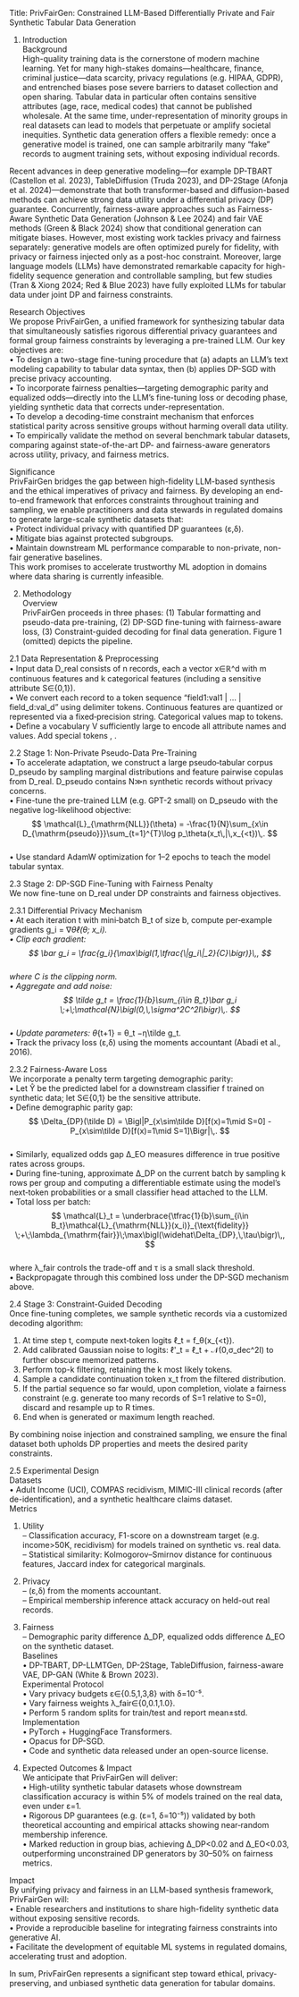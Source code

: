 Title: PrivFairGen: Constrained LLM-Based Differentially Private and Fair Synthetic Tabular Data Generation

1. Introduction  
Background  
High-quality training data is the cornerstone of modern machine learning. Yet for many high-stakes domains—healthcare, finance, criminal justice—data scarcity, privacy regulations (e.g. HIPAA, GDPR), and entrenched biases pose severe barriers to dataset collection and open sharing. Tabular data in particular often contains sensitive attributes (age, race, medical codes) that cannot be published wholesale. At the same time, under-representation of minority groups in real datasets can lead to models that perpetuate or amplify societal inequities. Synthetic data generation offers a flexible remedy: once a generative model is trained, one can sample arbitrarily many “fake” records to augment training sets, without exposing individual records.  

Recent advances in deep generative modeling—for example DP-TBART (Castellon et al. 2023), TableDiffusion (Truda 2023), and DP-2Stage (Afonja et al. 2024)—demonstrate that both transformer-based and diffusion-based methods can achieve strong data utility under a differential privacy (DP) guarantee. Concurrently, fairness-aware approaches such as Fairness-Aware Synthetic Data Generation (Johnson & Lee 2024) and fair VAE methods (Green & Black 2024) show that conditional generation can mitigate biases. However, most existing work tackles privacy and fairness separately: generative models are often optimized purely for fidelity, with privacy or fairness injected only as a post-hoc constraint. Moreover, large language models (LLMs) have demonstrated remarkable capacity for high-fidelity sequence generation and controllable sampling, but few studies (Tran & Xiong 2024; Red & Blue 2023) have fully exploited LLMs for tabular data under joint DP and fairness constraints.  

Research Objectives  
We propose PrivFairGen, a unified framework for synthesizing tabular data that simultaneously satisfies rigorous differential privacy guarantees and formal group fairness constraints by leveraging a pre-trained LLM. Our key objectives are:  
• To design a two-stage fine-tuning procedure that (a) adapts an LLM’s text modeling capability to tabular data syntax, then (b) applies DP-SGD with precise privacy accounting.  
• To incorporate fairness penalties—targeting demographic parity and equalized odds—directly into the LLM’s fine-tuning loss or decoding phase, yielding synthetic data that corrects under-representation.  
• To develop a decoding-time constraint mechanism that enforces statistical parity across sensitive groups without harming overall data utility.  
• To empirically validate the method on several benchmark tabular datasets, comparing against state-of-the-art DP- and fairness-aware generators across utility, privacy, and fairness metrics.  

Significance  
PrivFairGen bridges the gap between high-fidelity LLM-based synthesis and the ethical imperatives of privacy and fairness. By developing an end-to-end framework that enforces constraints throughout training and sampling, we enable practitioners and data stewards in regulated domains to generate large-scale synthetic datasets that:  
• Protect individual privacy with quantified DP guarantees (ε,δ).  
• Mitigate bias against protected subgroups.  
• Maintain downstream ML performance comparable to non-private, non-fair generative baselines.  
This work promises to accelerate trustworthy ML adoption in domains where data sharing is currently infeasible.  

2. Methodology  
Overview  
PrivFairGen proceeds in three phases: (1) Tabular formatting and pseudo-data pre-training, (2) DP-SGD fine-tuning with fairness-aware loss, (3) Constraint-guided decoding for final data generation. Figure 1 (omitted) depicts the pipeline.  

2.1 Data Representation & Preprocessing  
• Input data D_real consists of n records, each a vector x∈ℝ^d with m continuous features and k categorical features (including a sensitive attribute S∈{0,1}).  
• We convert each record to a token sequence “field1:val1 | … | field_d:val_d” using delimiter tokens. Continuous features are quantized or represented via a fixed‐precision string. Categorical values map to tokens.  
• Define a vocabulary V sufficiently large to encode all attribute names and values. Add special tokens <BOS>, <EOS>.  

2.2 Stage 1: Non-Private Pseudo-Data Pre-Training  
• To accelerate adaptation, we construct a large pseudo‐tabular corpus D_pseudo by sampling marginal distributions and feature pairwise copulas from D_real. D_pseudo contains N≫n synthetic records without privacy concerns.  
• Fine-tune the pre-trained LLM (e.g. GPT-2 small) on D_pseudo with the negative log-likelihood objective:  
  $$  
  \mathcal{L}_{\mathrm{NLL}}(\theta) = -\frac{1}{N}\sum_{x\in D_{\mathrm{pseudo}}}\sum_{t=1}^{T}\log p_\theta(x_t\,|\,x_{<t})\,.  
  $$  
• Use standard AdamW optimization for 1–2 epochs to teach the model tabular syntax.  

2.3 Stage 2: DP-SGD Fine-Tuning with Fairness Penalty  
We now fine-tune on D_real under DP constraints and fairness objectives.  

2.3.1 Differential Privacy Mechanism  
• At each iteration t with mini‐batch B_t of size b, compute per‐example gradients g_i = ∇_θℓ(θ; x_i).  
• Clip each gradient:  
  $$  
  \bar g_i = \frac{g_i}{\max\bigl(1,\tfrac{\|g_i\|_2}{C}\bigr)}\,,  
  $$  
  where C is the clipping norm.  
• Aggregate and add noise:  
  $$  
  \tilde g_t = \frac{1}{b}\sum_{i\in B_t}\bar g_i \;+\;\mathcal{N}\bigl(0,\,\sigma^2C^2I\bigr)\,.  
  $$  
• Update parameters: θ_{t+1} = θ_t −η\tilde g_t.  
• Track the privacy loss (ε,δ) using the moments accountant (Abadi et al., 2016).  

2.3.2 Fairness-Aware Loss  
We incorporate a penalty term targeting demographic parity:  
• Let Ŷ be the predicted label for a downstream classifier f trained on synthetic data; let S∈{0,1} be the sensitive attribute.  
• Define demographic parity gap:  
  $$  
  \Delta_{DP}(\tilde D) = \Bigl|P_{x\sim\tilde D}[f(x)=1\mid S=0] - P_{x\sim\tilde D}[f(x)=1\mid S=1]\Bigr|\,.  
  $$  
• Similarly, equalized odds gap Δ_EO measures difference in true positive rates across groups.  
• During fine-tuning, approximate Δ_DP on the current batch by sampling k rows per group and computing a differentiable estimate using the model’s next‐token probabilities or a small classifier head attached to the LLM.  
• Total loss per batch:  
  $$  
  \mathcal{L}_t = \underbrace{\tfrac{1}{b}\sum_{i\in B_t}\mathcal{L}_{\mathrm{NLL}}(x_i)}_{\text{fidelity}} \;+\;\lambda_{\mathrm{fair}}\;\max\bigl(\widehat\Delta_{DP},\,\tau\bigr)\,,  
  $$  
  where λ_fair controls the trade-off and τ is a small slack threshold.  
• Backpropagate through this combined loss under the DP-SGD mechanism above.  

2.4 Stage 3: Constraint-Guided Decoding  
Once fine-tuning completes, we sample synthetic records via a customized decoding algorithm:  
1. At time step t, compute next‐token logits ℓ_t = f_θ(x_{<t}).  
2. Add calibrated Gaussian noise to logits: ℓ'_t = ℓ_t + 𝒩(0,σ_dec^2I) to further obscure memorized patterns.  
3. Perform top-k filtering, retaining the k most likely tokens.  
4. Sample a candidate continuation token x_t from the filtered distribution.  
5. If the partial sequence so far would, upon completion, violate a fairness constraint (e.g. generate too many records of S=1 relative to S=0), discard and resample up to R times.  
6. End when <EOS> is generated or maximum length reached.  

By combining noise injection and constrained sampling, we ensure the final dataset both upholds DP properties and meets the desired parity constraints.  

2.5 Experimental Design  
Datasets  
• Adult Income (UCI), COMPAS recidivism, MIMIC-III clinical records (after de-identification), and a synthetic healthcare claims dataset.  
Metrics  
1. Utility  
  – Classification accuracy, F1-score on a downstream target (e.g. income>50K, recidivism) for models trained on synthetic vs. real data.  
  – Statistical similarity: Kolmogorov–Smirnov distance for continuous features, Jaccard index for categorical marginals.  
2. Privacy  
  – (ε,δ) from the moments accountant.  
  – Empirical membership inference attack accuracy on held-out real records.  
3. Fairness  
  – Demographic parity difference Δ_DP, equalized odds difference Δ_EO on the synthetic dataset.  
Baselines  
• DP-TBART, DP-LLMTGen, DP-2Stage, TableDiffusion, fairness-aware VAE, DP-GAN (White & Brown 2023).  
Experimental Protocol  
• Vary privacy budgets ε∈{0.5,1,3,8} with δ=10⁻⁵.  
• Vary fairness weights λ_fair∈{0,0.1,1.0}.  
• Perform 5 random splits for train/test and report mean±std.  
Implementation  
• PyTorch + HuggingFace Transformers.  
• Opacus for DP-SGD.  
• Code and synthetic data released under an open-source license.  

3. Expected Outcomes & Impact  
We anticipate that PrivFairGen will deliver:  
• High-utility synthetic tabular datasets whose downstream classification accuracy is within 5% of models trained on the real data, even under ε=1.  
• Rigorous DP guarantees (e.g. (ε=1, δ=10⁻⁵)) validated by both theoretical accounting and empirical attacks showing near‐random membership inference.  
• Marked reduction in group bias, achieving Δ_DP<0.02 and Δ_EO<0.03, outperforming unconstrained DP generators by 30–50% on fairness metrics.  

Impact  
By unifying privacy and fairness in an LLM-based synthesis framework, PrivFairGen will:  
• Enable researchers and institutions to share high-fidelity synthetic data without exposing sensitive records.  
• Provide a reproducible baseline for integrating fairness constraints into generative AI.  
• Facilitate the development of equitable ML systems in regulated domains, accelerating trust and adoption.  

In sum, PrivFairGen represents a significant step toward ethical, privacy-preserving, and unbiased synthetic data generation for tabular domains.